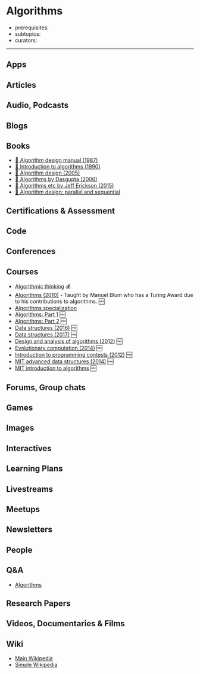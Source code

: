 # Algorithms

- prerequisites:
- subtopics:
- curators:

------

## Apps

## Articles

## Audio, Podcasts

## Blogs

## Books

- [📖 Algorithm design manual (1987)](https://edisciplinas.usp.br/pluginfile.php/1995283/mod_resource/content/1/Skiena.-.TheAlgorithmDesignManual.pdf)
- [📕 Introduction to algorithms (1990)](http://www.goodreads.com/book/show/108986.Introduction_to_Algorithms)
- [📕 Algorithm design (2005)](http://www.goodreads.com/book/show/145055.Algorithm_Design)
- [📖 Algorithms by Dasgupta (2006)](http://algorithmics.lsi.upc.edu/docs/Dasgupta-Papadimitriou-Vazirani.pdf)
- [📖 Algorithms etc by Jeff Erickson (2015)](http://jeffe.cs.illinois.edu/teaching/algorithms/)
- [📖 Algorithm design: parallel and sequential](http://www.parallel-algorithms-book.com/)

## Certifications & Assessment

## Code

## Conferences

## Courses

- [Algorithmic thinking](https://www.coursera.org/learn/algorithmic-thinking-1) 💰
- [Algorithms (2010)](http://www.cs.cmu.edu/afs/cs/academic/class/15451-f10/www/) - Taught by Manuel Blum who has a Turing Award due to his contributions to algorithms. 🆓
- [Algorithms specialization](https://www.coursera.org/specializations/algorithms)
- [Algorithms: Part 1](https://www.coursera.org/learn/algorithms-part1/home/welcome) 🆓
- [Algorithms: Part 2](https://www.coursera.org/learn/algorithms-part2) 🆓
- [Data structures (2016)](http://datastructur.es/sp16/) 🆓
- [Data structures (2017)](http://datastructur.es/sp17/) 🆓
- [Design and analysis of algorithms (2012)](https://ocw.mit.edu/courses/electrical-engineering-and-computer-science/6-046j-design-and-analysis-of-algorithms-spring-2012/) 🆓
- [Evolutionary computation (2014)](https://courses2.cit.cornell.edu/cs5724/) 🆓
- [Introduction to programming contests (2012)](http://web.stanford.edu/class/cs97si/) 🆓
- [MIT advanced data structures (2014)](http://courses.csail.mit.edu/6.851/spring14/index.html) 🆓
- [MIT introduction to algorithms](https://ocw.mit.edu/courses/electrical-engineering-and-computer-science/6-006-introduction-to-algorithms-fall-2011/lecture-videos/) 🆓

## Forums, Group chats

## Games

## Images

## Interactives

## Learning Plans

## Livestreams

## Meetups

## Newsletters

## People

## Q&A

- [Algorithms](https://www.quora.com/topic/Algorithms)

## Research Papers

## Videos, Documentaries & Films

## Wiki

- [Main Wikipedia](https://en.wikipedia.org/wiki/Algorithm)
- [Simple Wikipedia](https://simple.wikipedia.org/wiki/Algorithm)
